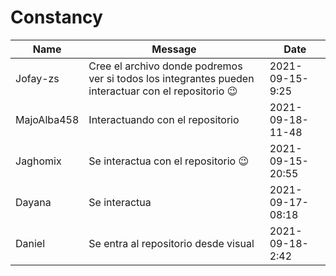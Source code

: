 ﻿# Constancy
|Name|Message|Date|
|--|--|--|
|Jofay-zs|Cree el archivo donde podremos ver si todos los integrantes pueden interactuar con el repositorio 😉|2021-09-15-9:25|
|MajoAlba458|Interactuando con el repositorio|2021-09-18-11-48|
|Jaghomix|Se interactua con el repositorio 😉|2021-09-15-20:55|
|Dayana|Se interactua |2021-09-17-08:18|
|Daniel|Se entra al repositorio desde visual|2021-09-18-2:42|
